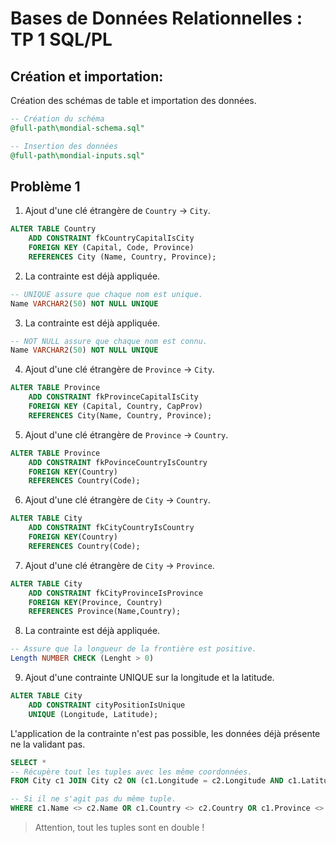 # Bases de Données Relationnelles : TP 1 SQL/PL

## Création et importation:
Création des schémas de table et importation des données.
```sql
-- Création du schéma 
@full-path\mondial-schema.sql"

-- Insertion des données
@full-path\mondial-inputs.sql"
```

## Problème 1
1. Ajout d'une clé étrangère de `Country` -> `City`.
```sql
ALTER TABLE Country
    ADD CONSTRAINT fkCountryCapitalIsCity
    FOREIGN KEY (Capital, Code, Province)
    REFERENCES City (Name, Country, Province);
```

2. La contrainte est déjà appliquée.
```sql
-- UNIQUE assure que chaque nom est unique.
Name VARCHAR2(50) NOT NULL UNIQUE
```

3. La contrainte est déjà appliquée.
```sql
-- NOT NULL assure que chaque nom est connu.
Name VARCHAR2(50) NOT NULL UNIQUE
```

4. Ajout d'une clé étrangère de `Province` -> `City`.
```sql
ALTER TABLE Province
    ADD CONSTRAINT fkProvinceCapitalIsCity
    FOREIGN KEY (Capital, Country, CapProv)
    REFERENCES City(Name, Country, Province);
```

5. Ajout d'une clé étrangère de `Province` -> `Country`.
```sql
ALTER TABLE Province
    ADD CONSTRAINT fkPovinceCountryIsCountry
    FOREIGN KEY(Country)
    REFERENCES Country(Code);
```

6. Ajout d'une clé étrangère de `City` -> `Country`.
```sql
ALTER TABLE City
    ADD CONSTRAINT fkCityCountryIsCountry
    FOREIGN KEY(Country)
    REFERENCES Country(Code);
```

7. Ajout d'une clé étrangère de `City` -> `Province`.
```sql
ALTER TABLE City
    ADD CONSTRAINT fkCityProvinceIsProvince
    FOREIGN KEY(Province, Country)
    REFERENCES Province(Name,Country);
```

8. La contrainte est déjà appliquée.
```sql
-- Assure que la longueur de la frontière est positive.
Length NUMBER CHECK (Lenght > 0)
```
9. Ajout d'une contrainte UNIQUE sur la longitude et la latitude.
```sql
ALTER TABLE City
    ADD CONSTRAINT cityPositionIsUnique
    UNIQUE (Longitude, Latitude);
```

L'application de la contrainte n'est pas possible, les données déjà présente ne la validant pas.
```sql
SELECT *
-- Récupère tout les tuples avec les même coordonnées.
FROM City c1 JOIN City c2 ON (c1.Longitude = c2.Longitude AND c1.Latitude = c2.Latitude)

-- Si il ne s'agit pas du même tuple.
WHERE c1.Name <> c2.Name OR c1.Country <> c2.Country OR c1.Province <> c2.Province;
```
> Attention, tout les tuples sont en double !

